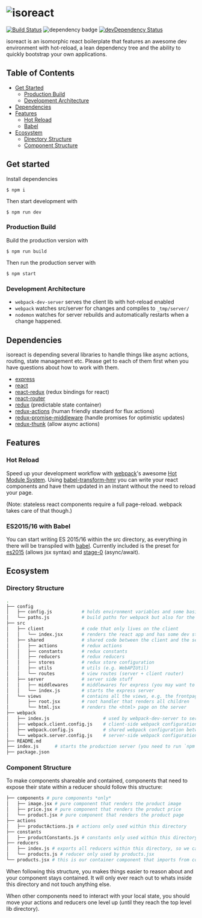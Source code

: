 # ![isoreact](http://martinbroder.com/isoreact-logo.svg)

[![Build Status](https://travis-ci.org/mrtnbroder/isomorphic-react-webpack-boilerplate.svg?branch=master)](https://travis-ci.org/mrtnbroder/isomorphic-react-webpack-boilerplate)
![dependency badge](https://david-dm.org/mrtnbroder/isomorphic-react-webpack-boilerplate.svg)
[![devDependency Status](https://david-dm.org/mrtnbroder/isomorphic-react-webpack-boilerplate/dev-status.svg)](https://david-dm.org/mrtnbroder/isomorphic-react-webpack-boilerplate#info=devDependencies)

isoreact is an isomorphic react boilerplate that features
an awesome dev environment with hot-reload, a lean dependency tree and the
ability to quickly bootstrap your own applications.

## Table of Contents
* [Get Started](#get-started)
  * [Production Build](#production-build)
  * [Development Architecture](#development-architecture)
* [Dependencies](#dependencies)
* [Features](#features)
  * [Hot Reload](#hot-reload)
  * [Babel](#babel)
* [Ecosystem](#ecosystem)
  * [Directory Structure](#directory-structure)
  * [Component Structure](#component-structure)

## Get started

Install dependencies

```shell
$ npm i
```

Then start development with

```shell
$ npm run dev
```

### Production Build

Build the production version with

```shell
$ npm run build
```

Then run the production server with

```shell
$ npm start
```

### Development Architecture

* `webpack-dev-server` serves the client lib with hot-reload enabled
* `webpack` watches src/server for changes and compiles to `_tmp/server/`
* `nodemon` watches for server rebuilds and automatically restarts when a change happened.

## Dependencies

isoreact is depending several libraries to handle things like async actions, routing, state management etc. Please get to each of them first when you have questions about how to work with them.

* [express](https://github.com/strongloop/express/)
* [react](https://github.com/facebook/react)
* [react-redux](https://github.com/rackt/react-redux) (redux bindings for react)
* [react-router](https://github.com/rackt/react-router)
* [redux](https://github.com/rackt/redux/) (predictable state container)
* [redux-actions](https://github.com/acdlite/redux-actions) (human friendly standard for flux actions)
* [redux-promise-middleware](https://github.com/pburtchaell/redux-promise-middleware) (handle promises for optimistic updates)
* [redux-thunk](https://github.com/gaearon/redux-thunk) (allow async actions)

## Features

### Hot Reload

Speed up your development workflow with [webpack](webpack.github.io)'s awesome [Hot Module System](https://webpack.github.io/docs/hot-module-replacement.html). Using [babel-transform-hmr](https://github.com/gaearon/react-transform-hmr)
you can write your react components and have them updated in an instant without the need to reload your page.

(Note: stateless react components require a full page-reload. webpack takes care of that though.)

### ES2015/16 with Babel

You can start writing ES 2015/16 within the src directory, as everything in there will be transpiled with [babel](https://babeljs.io/). Currently included is the preset for [es2015](https://babeljs.io/docs/plugins/preset-es2015/) (allows jsx syntax) and [stage-0](https://babeljs.io/docs/plugins/preset-stage-0/) (async/await).

## Ecosystem

### Directory Structure

```bash
.
├── config
│   ├── config.js           # holds environment variables and some basic configurations like the host, port etc. used by express or webpack-dev-server
│   └── paths.js            # build paths for webpack but also for the entire app
├── src
│   ├── client              # code that only lives on the client
│   │   └── index.jsx       # renders the react app and has some dev stuff
│   ├── shared              # shared code between the client and the server
│   │   ├── actions         # redux actions
│   │   ├── constants       # redux constants
│   │   ├── reducers        # redux reducers
│   │   ├── stores          # redux store configuration
│   │   ├── utils           # utils (e.g. WebAPIUtil)
│   │   └── routes          # view routes (server + client router)
│   ├── server              # server side stuff
│   │   ├── middlewares     # middlewares for express (you may want to add your api endpoints here)
│   │   └── index.js        # starts the express server
│   └── views               # contains all the views, e.g. the frontpage
│       ├── root.jsx        # root handler that renders all children
│       └── html.jsx        # renders the <html> page on the server
├── webpack
│   ├── index.js                    # used by webpack-dev-server to serve the client and server when developing
│   ├── webpack.client.config.js    # client-side webpack configuration
│   ├── webpack.config.js           # shared webpack configuration between server and client
│   └── webpack.server.config.js    # server-side webpack configuration
├── README.md
├── index.js      # starts the production server (you need to run `npm run build` first)
├── package.json
```

### Component Structure

To make components shareable and contained, components that need to expose
their state within a reducer should follow this structure:

```bash
├── components # pure components *only*
│   ├── image.jsx # pure component that renders the product image
│   ├── price.jsx # pure component that renders the product price
│   └── product.jsx # pure component that renders the product page
├── actions
│   ├── productActions.js # actions only used within this directory
├── constants
│   ├── productConstants.js # constants only used within this directory
├── reducers
│   ├── index.js # exports all reducers within this directory, so we can easily import it by our root reducer
│   └── products.js # reducer only used by products.jsx
└── products.jsx # this is our container component that imports from components
```

When following this structure, you makes things easier to reason about and your component stays contained. It will only ever reach out to whats inside this directory and not touch anything else.

When other components need to interact with your local state, you should move your actions and reducers one level up (until they reach the top level lib directory).
